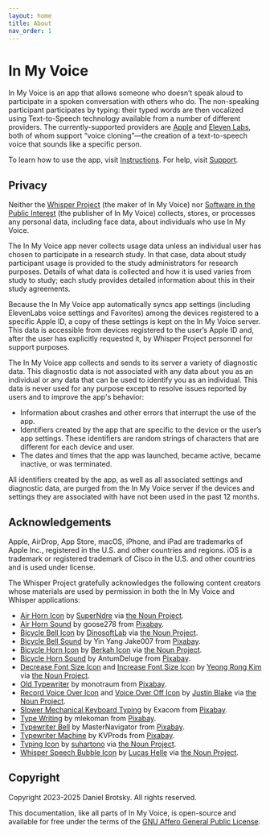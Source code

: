 ```yaml
---
layout: home
title: About
nav_order: 1
---
```


# In My Voice

In My Voice is an app that allows someone who doesn’t speak aloud to participate in a spoken conversation with others who do. The non-speaking participant participates by typing: their typed words are then vocalized using Text-to-Speech technology available from a number of different providers. The currently-supported providers are [Apple](https://support.apple.com/en-us/105018) and [Eleven Labs](https://elevenlabs.io), both of whom support “voice cloning”—the creation of a text-to-speech voice that sounds like a specific person.

To learn how to use the app, visit [Instructions](instructions.md). For help, visit [Support](support.md).

## Privacy

Neither the [Whisper Project](http://whisper-project.org) (the maker of In My Voice) nor [Software in the Public Interest](https://spi-inc.org) (the publisher of In My Voice) collects, stores, or processes any personal data, including face data, about individuals who use In My Voice.

The In My Voice app never collects usage data unless an individual user has chosen to participate in a research study. In that case, data about study participant usage is provided to the study administrators for research purposes. Details of what data is collected and how it is used varies from study to study; each study provides detailed information about this in their study agreements.

Because the In My Voice app automatically syncs app settings (including ElevenLabs voice settings and Favorites) among the devices registered to a specific Apple ID, a copy of these settings is kept on the In My Voice server. This data is accessible from devices registered to the user’s Apple ID and, after the user has explicitly requested it, by Whisper Project personnel for support purposes.

The In My Voice app collects and sends to its server a variety of diagnostic data.  This diagnostic data is not associated with any data about you as an individual or any data that can be used to identify you as an individual. This data is never used for any purpose except to resolve issues reported by users and to improve the app's behavior:

* Information about crashes and other errors that interrupt the use of the app.
* Identifiers created by the app that are specific to the device or the user’s app settings. These identifiers are random strings of characters that are different for each device and user.
* The dates and times that the app was launched, became active, became inactive, or was terminated.

All identifiers created by the app, as well as all associated settings and diagnostic data, are purged from the In My Voice server if the devices and settings they are associated with have not been used in the past 12 months.

## Acknowledgements

Apple, AirDrop, App Store, macOS, iPhone, and iPad are trademarks of Apple Inc., registered in the U.S. and other countries and regions. iOS is a trademark or registered trademark of Cisco in the U.S. and other countries and is used under license.

The Whisper Project gratefully acknowledges the following content creators whose materials are used by permission in both the In My Voice and Whisper applications:

- [Air Horn Icon](https://thenounproject.com/icon/air-horn-4437429/) by [SuperNdre](https://thenounproject.com/pccandriaja13/) via [the Noun Project](https://thenounproject.com).
- [Air Horn Sound](https://pixabay.com/sound-effects/air-horn-close-and-loud-106073/) by goose278 from [Pixabay](https://pixabay.com).
- [Bicycle Bell Icon](https://thenounproject.com/icon/4355910/) by [DinosoftLab](https://thenounproject.com/dinosoftlab/) via [the Noun Project](https://thenounproject.com).
- [Bicycle Bell Sound](https://pixabay.com/sound-effects/bike-bell-100665/) by Yin Yang Jake007 from [Pixabay](https://pixabay.com).
- [Bicycle Horn Icon](https://thenounproject.com/icon/horn-2452403/) by [Berkah Icon](https://thenounproject.com/berkahicon/) via [the Noun Project](https://thenounproject.com).
- [Bicycle Horn Sound](https://pixabay.com/sound-effects/bicycle-horn-7126/) by AntumDeluge from [Pixabay](https://pixabay.com).
- [Decrease Font Size Icon](https://thenounproject.com/icon/4866497/) and [Increase Font Size Icon](https://thenounproject.com/icon/4866493/) by [Yeong Rong Kim](https://thenounproject.com/yeongrong.kim.5/) via [the Noun Project](https://thenounproject.com).
- [Old Typewriter](https://pixabay.com/sound-effects/old-typewriter-30090/) by monotraum from [Pixabay](https://pixabay.com).
- [Record Voice Over Icon](https://thenounproject.com/icon/record-voice-over-3644000/) and [Voice Over Off Icon](https://thenounproject.com/icon/voice-over-off-3644052/) by [Justin Blake](https://thenounproject.com/justin.blake.315/) via [the Noun Project](https://thenounproject.com).
- [Slower Mechanical Keyboard Typing](https://pixabay.com/sound-effects/slower-mechanical-keyboard-typing-19960/) by Exacom from [Pixabay](https://pixabay.com).
- [Type Writing](https://pixabay.com/sound-effects/type-writing-6834/) by mlekoman from [Pixabay](https://pixabay.com).
- [Typewriter Bell](https://pixabay.com/sound-effects/typewriter-bell-100087/) by MasterNavigator from [Pixabay](https://pixabay.com).
- [Typewriter Machine](https://pixabay.com/sound-effects/typewriter-machine-64191/) by KVProds from [Pixabay](https://pixabay.com).
- [Typing Icon](https://thenounproject.com/icon/typing-6321562/) by [suhartono](https://thenounproject.com/creator/suhartonophd/) via [the Noun Project](https://thenounproject.com).
- [Whisper Speech Bubble Icon](https://thenounproject.com/icon/whisper-speech-bubble-4215124/) by [Lucas Helle](https://thenounproject.com/lucashelle/) via [the Noun Project](https://thenounproject.com).

## Copyright

Copyright 2023-2025 Daniel Brotsky. All rights reserved.

This documentation, like all parts of In My Voice, is open-source and available for free under the terms of the [GNU Affero General Public License](https://www.gnu.org/licenses/agpl-3.0.html).
